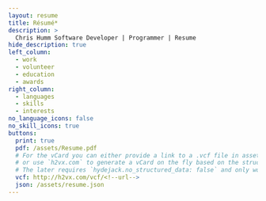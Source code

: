 ```yaml
---
layout: resume
title: Résumé*
description: >
  Chris Humm Software Developer | Programmer | Resume
hide_description: true
left_column:
  - work
  - volunteer
  - education
  - awards
right_column:
  - languages
  - skills
  - interests
no_language_icons: false
no_skill_icons: true
buttons:
  print: true
  pdf: /assets/Resume.pdf
  # For the vCard you can either provide a link to a .vcf file in assets (see `pdf` above),
  # or use `h2vx.com` to generate a vCard on the fly based on the structured data of the resume page.
  # The later requires `hydejack.no_structured_data: false` and only works once the site is deployed to a public URL.
  vcf: http://h2vx.com/vcf/<!--url-->
  json: /assets/resume.json
---
```

